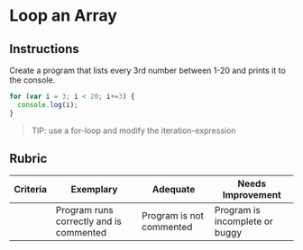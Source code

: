 # Loop an Array

## Instructions

Create a program that lists every 3rd number between 1-20 and prints it to the console.

```javascript
for (var i = 3; i < 20; i+=3) {
  console.log(i);
}
```
> TIP: use a for-loop and modify the iteration-expression

## Rubric

| Criteria | Exemplary                               | Adequate                 | Needs Improvement              |
| -------- | --------------------------------------- | ------------------------ | ------------------------------ |
|          | Program runs correctly and is commented | Program is not commented | Program is incomplete or buggy |
